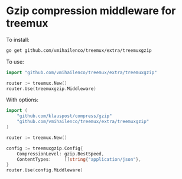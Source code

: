 # Gzip compression middleware for treemux

To install:

```bash
go get github.com/vmihailenco/treemux/extra/treemuxgzip
```

To use:

```go
import "github.com/vmihailenco/treemux/extra/treemuxgzip"

router := treemux.New()
router.Use(treemuxgzip.Middleware)
```

With options:

```go
import (
    "github.com/klauspost/compress/gzip"
    "github.com/vmihailenco/treemux/extra/treemuxgzip"
)

router := treemux.New()

config := treemuxgzip.Config{
    CompressionLevel: gzip.BestSpeed,
    ContentTypes:     []string{"application/json"},
}
router.Use(config.Middleware)
```
